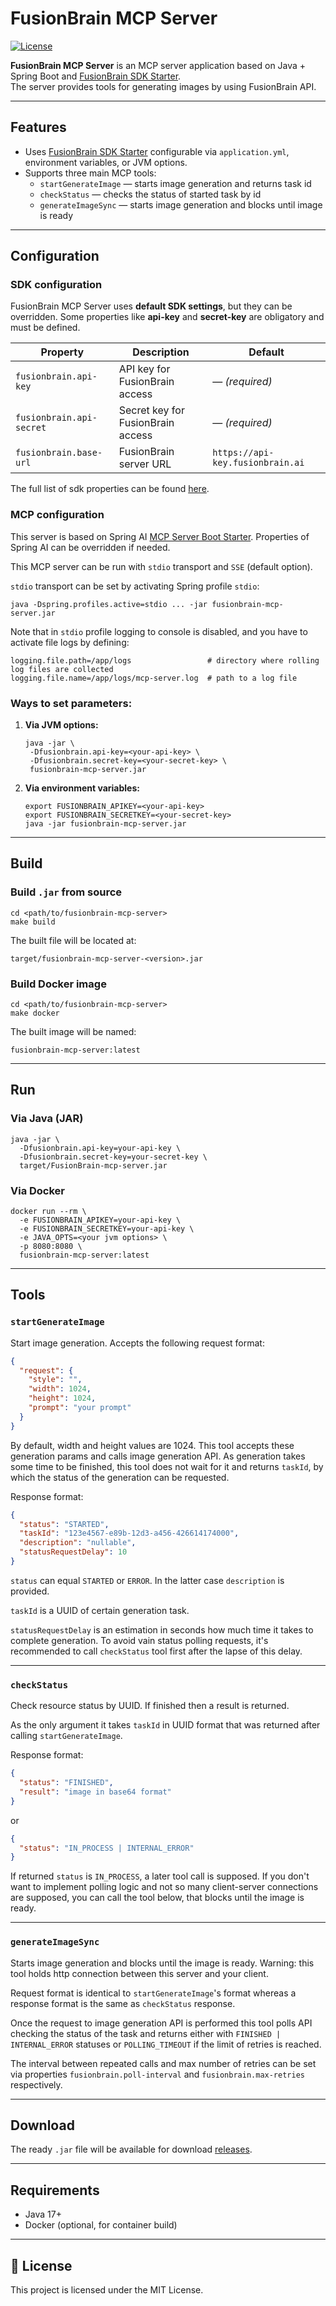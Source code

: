# FusionBrain MCP Server

[![License](https://img.shields.io/badge/license-MIT-blue.svg)](https://opensource.org/licenses/MIT)

**FusionBrain MCP Server** is an MCP server application based on Java + Spring Boot and [FusionBrain SDK Starter](https://gitlab.com/fusionbrain-dev/fusionbrain-spring-boot-starter).  
The server provides tools for generating images by using FusionBrain API.

---

## Features

- Uses [FusionBrain SDK Starter](https://gitlab.com/fusionbrain-dev/fusionbrain-spring-boot-starter) configurable via `application.yml`, environment variables, or JVM options.
- Supports three main MCP tools:
    - `startGenerateImage` — starts image generation and returns task id
    - `checkStatus` — checks the status of started task by id
    - `generateImageSync` — starts image generation and blocks until image is ready

---

## Configuration

### SDK configuration
FusionBrain MCP Server uses **default SDK settings**, but they can be overridden.
Some properties like **api-key** and **secret-key** are obligatory and must be defined.

| Property                 | Description                    | Default                        |
|--------------------------|--------------------------------|-------------------------------|
| `fusionbrain.api-key`    | API key for FusionBrain access | — _(required)_                |
| `fusionbrain.api-secret` | Secret key for FusionBrain access  | — _(required)_                |
| `fusionbrain.base-url`   | FusionBrain server URL         | `https://api-key.fusionbrain.ai` |

The full list of sdk properties can be found [here](https://gitlab.com/fusionbrain-dev/fusionbrain-spring-boot-starter).

### MCP configuration
This server is based on Spring AI [MCP Server Boot Starter](https://docs.spring.io/spring-ai/reference/api/mcp/mcp-server-boot-starter-docs.html).
Properties of Spring AI can be overridden if needed.

This MCP server can be run with `stdio` transport and `SSE` (default option).

`stdio` transport can be set by activating Spring profile `stdio`:

`java -Dspring.profiles.active=stdio ... -jar fusionbrain-mcp-server.jar`

Note that in `stdio` profile logging to console is disabled, and you have to activate file logs by defining:
```properties
logging.file.path=/app/logs                 # directory where rolling log files are collected
logging.file.name=/app/logs/mcp-server.log  # path to a log file
```

### Ways to set parameters:

1. **Via JVM options:**

   ```
   java -jar \
    -Dfusionbrain.api-key=<your-api-key> \
    -Dfusionbrain.secret-key=<your-secret-key> \
    fusionbrain-mcp-server.jar
   ```

2. **Via environment variables:**

   ```
   export FUSIONBRAIN_APIKEY=<your-api-key>
   export FUSIONBRAIN_SECRETKEY=<your-secret-key>
   java -jar fusionbrain-mcp-server.jar
   ```


---

## Build

### Build `.jar` from source

```
cd <path/to/fusionbrain-mcp-server>
make build
```

The built file will be located at:

```
target/fusionbrain-mcp-server-<version>.jar
```

### Build Docker image

```
cd <path/to/fusionbrain-mcp-server>
make docker
```

The built image will be named:

```
fusionbrain-mcp-server:latest
```

---

## Run

### Via Java (JAR)

```
java -jar \
  -Dfusionbrain.api-key=your-api-key \
  -Dfusionbrain.secret-key=your-secret-key \
  target/FusionBrain-mcp-server.jar
```

### Via Docker

```
docker run --rm \
  -e FUSIONBRAIN_APIKEY=your-api-key \
  -e FUSIONBRAIN_SECRETKEY=your-api-key \
  -e JAVA_OPTS=<your jvm options> \
  -p 8080:8080 \
  fusionbrain-mcp-server:latest
```

---

## Tools

### `startGenerateImage`

Start image generation. Accepts the following request format:
```json
{
  "request": {
    "style": "",
    "width": 1024,
    "height": 1024,
    "prompt": "your prompt"
  }
}
```
By default, width and height values are 1024.
This tool accepts these generation params and calls image generation API.
As generation takes some time to be finished, this tool does not wait for it and returns `taskId`, by which the status of the generation can be requested.

Response format:
```json
{
  "status": "STARTED",
  "taskId": "123e4567-e89b-12d3-a456-426614174000",
  "description": "nullable",
  "statusRequestDelay": 10
}
```
`status` can equal `STARTED` or `ERROR`. In the latter case `description` is provided.

`taskId` is a UUID of certain generation task.

`statusRequestDelay` is an estimation in seconds how much time it takes to complete generation.
To avoid vain status polling requests, it's recommended to call `checkStatus` tool first after the lapse of this delay.

---

### `checkStatus`

Check resource status by UUID. If finished then a result is returned.

As the only argument it takes `taskId` in UUID format that was returned after calling `startGenerateImage`.

Response format:
```json
{
  "status": "FINISHED",
  "result": "image in base64 format"
}
```
or
```json
{
  "status": "IN_PROCESS | INTERNAL_ERROR"
}
```
If returned `status` is `IN_PROCESS`, a later tool call is supposed.
If you don't want to implement polling logic and not so many client-server connections are supposed, you can call the tool below, that blocks until the image is ready.

---
### `generateImageSync`
Starts image generation and blocks until the image is ready. Warning: this tool holds http connection between this server and your client.

Request format is identical to `startGenerateImage`'s format whereas a response format is the same as `checkStatus` response.

Once the request to image generation API is performed this tool polls API checking the status of the task and returns either with `FINISHED | INTERNAL_ERROR` statuses or `POLLING_TIMEOUT` if the limit of retries is reached.

The interval between repeated calls and max number of retries can be set via properties `fusionbrain.poll-interval` and `fusionbrain.max-retries` respectively.

---

## Download

The ready `.jar` file will be available for download [releases](https://github.com/FusionBrain26/fusionbrain-mcp-server/releases).

---

## Requirements

- Java 17+
- Docker (optional, for container build)

---

## 📝 License

This project is licensed under the MIT License.
